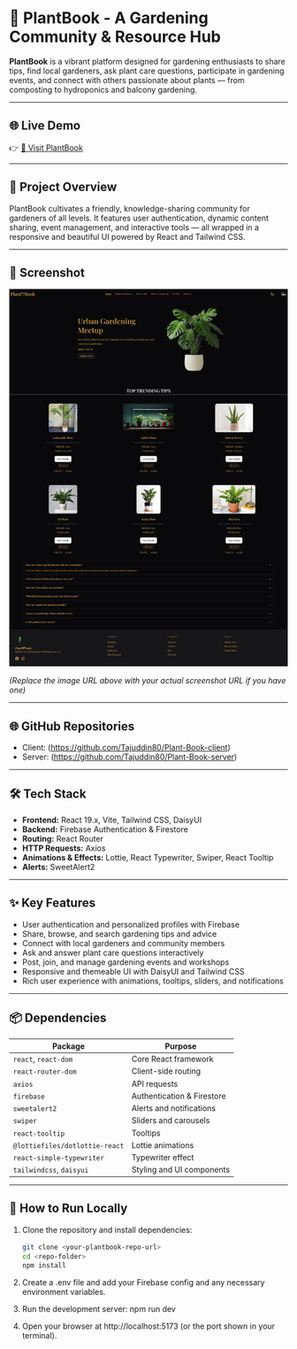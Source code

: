 # 🌿 PlantBook - A Gardening Community & Resource Hub

**PlantBook** is a vibrant platform designed for gardening enthusiasts to share tips, find local gardeners, ask plant care questions, participate in gardening events, and connect with others passionate about plants — from composting to hydroponics and balcony gardening.

---

## 🌐 Live Demo

👉 [🚀 Visit PlantBook](https://plant-book-f2ba2.web.app/)

---

## 🌟 Project Overview

PlantBook cultivates a friendly, knowledge-sharing community for gardeners of all levels. It features user authentication, dynamic content sharing, event management, and interactive tools — all wrapped in a responsive and beautiful UI powered by React and Tailwind CSS.

---

## 📸 Screenshot

<img src="https://github.com/Tajuddin80/Plant-Book-client/blob/main/plant-book-f2ba2.web.app_.png" alt="PlantBook Screenshot" />

*(Replace the image URL above with your actual screenshot URL if you have one)*

---

## 🌐 GitHub Repositories

- Client: (https://github.com/Tajuddin80/Plant-Book-client)
- Server: (https://github.com/Tajuddin80/Plant-Book-server)

---

## 🛠 Tech Stack

- **Frontend:** React 19.x, Vite, Tailwind CSS, DaisyUI  
- **Backend:** Firebase Authentication & Firestore  
- **Routing:** React Router  
- **HTTP Requests:** Axios  
- **Animations & Effects:** Lottie, React Typewriter, Swiper, React Tooltip  
- **Alerts:** SweetAlert2  

---

## ✨ Key Features

- User authentication and personalized profiles with Firebase  
- Share, browse, and search gardening tips and advice  
- Connect with local gardeners and community members  
- Ask and answer plant care questions interactively  
- Post, join, and manage gardening events and workshops  
- Responsive and themeable UI with DaisyUI and Tailwind CSS  
- Rich user experience with animations, tooltips, sliders, and notifications  

---

## 📦 Dependencies

| Package                   | Purpose                       |
|---------------------------|-------------------------------|
| `react`, `react-dom`      | Core React framework           |
| `react-router-dom`        | Client-side routing            |
| `axios`                   | API requests                  |
| `firebase`                | Authentication & Firestore    |
| `sweetalert2`             | Alerts and notifications      |
| `swiper`                  | Sliders and carousels         |
| `react-tooltip`           | Tooltips                      |
| `@lottiefiles/dotlottie-react` | Lottie animations        |
| `react-simple-typewriter` | Typewriter effect             |
| `tailwindcss`, `daisyui`  | Styling and UI components     |

---

## 🚀 How to Run Locally

1. Clone the repository and install dependencies:

   ```bash
   git clone <your-plantbook-repo-url>
   cd <repo-folder>
   npm install


2. Create a .env file and add your Firebase config and any necessary environment variables.

3. Run the development server:
 npm run dev

4. Open your browser at http://localhost:5173 (or the port shown in your terminal).
